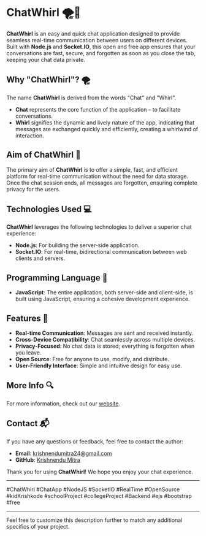 # ChatWhirl 🌪️💬
**ChatWhirl** is an easy and quick chat application designed to provide seamless real-time communication between users on different devices. Built with **Node.js** and **Socket.IO**, this open and free app ensures that your conversations are fast, secure, and forgotten as soon as you close the tab, keeping your chat data private.

## Why "ChatWhirl"? 🌪️
The name **ChatWhirl** is derived from the words "Chat" and "Whirl". 
- **Chat** represents the core function of the application – to facilitate conversations.
- **Whirl** signifies the dynamic and lively nature of the app, indicating that messages are exchanged quickly and efficiently, creating a whirlwind of interaction.

## Aim of ChatWhirl 🎯
The primary aim of **ChatWhirl** is to offer a simple, fast, and efficient platform for real-time communication without the need for data storage. Once the chat session ends, all messages are forgotten, ensuring complete privacy for the users.

## Technologies Used 💻
**ChatWhirl** leverages the following technologies to deliver a superior chat experience:
- **Node.js**: For building the server-side application.
- **Socket.IO**: For real-time, bidirectional communication between web clients and servers.

## Programming Language 📝
- **JavaScript**: The entire application, both server-side and client-side, is built using JavaScript, ensuring a cohesive development experience.

## Features 🌟
- **Real-time Communication**: Messages are sent and received instantly.
- **Cross-Device Compatibility**: Chat seamlessly across multiple devices.
- **Privacy-Focused**: No chat data is stored; everything is forgotten when you leave.
- **Open Source**: Free for anyone to use, modify, and distribute.
- **User-Friendly Interface**: Simple and intuitive design for easy use.

## More Info 🔍
For more information, check out our [website](https://kidKrishkode.github.io/ChatWhirl.github.io/).

## Contact 📬
If you have any questions or feedback, feel free to contact the author:
- **Email**: krishnendumitra24@gmail.com
- **GitHub**: [Krishnendu Mitra](https://github.com/Krishnendu-Mitra)

Thank you for using **ChatWhirl**! We hope you enjoy your chat experience.

---
#ChatWhirl #ChatApp #NodeJS #SocketIO #RealTime #OpenSource #kidKrishkode #schoolProject #collegeProject #Backend
#ejs #bootstrap #free

---

Feel free to customize this description further to match any additional specifics of your project.
